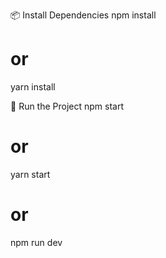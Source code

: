 📦 Install Dependencies
npm install
# or
yarn install

🚀 Run the Project
npm start
# or
yarn start
# or
npm run dev
